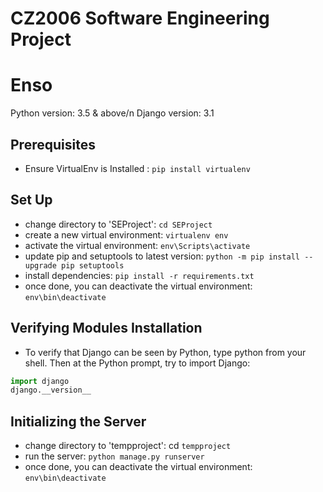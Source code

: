 # CZ2006 Software Engineering Project

# Enso 
Python version: 3.5 & above/n
Django version: 3.1

## Prerequisites
- Ensure VirtualEnv is Installed : `pip install virtualenv`

## Set Up
- change directory to 'SEProject': `cd SEProject`
- create a new virtual environment: `virtualenv env`
- activate the virtual environment: `env\Scripts\activate`
- update pip and setuptools to latest version: `python -m pip install --upgrade pip setuptools`
- install dependencies: `pip install -r requirements.txt`
- once done, you can deactivate the virtual environment: `env\bin\deactivate`

## Verifying Modules Installation
- To verify that Django can be seen by Python, type python from your shell. Then at the Python prompt, try to import Django:
```python
import django
django.__version__
```

## Initializing the Server
- change directory to 'tempproject': cd `tempproject`
- run the server: `python manage.py runserver`
- once done, you can deactivate the virtual environment: `env\bin\deactivate`
